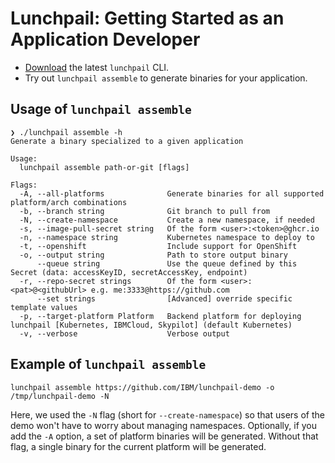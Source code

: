 # Lunchpail: Getting Started as an Application Developer

- [Download](https://github.com/IBM/lunchpail/releases/latest) the latest `lunchpail` CLI.
- Try out `lunchpail assemble` to generate binaries for your application.

## Usage of `lunchpail assemble`

```shell
❯ ./lunchpail assemble -h
Generate a binary specialized to a given application

Usage:
  lunchpail assemble path-or-git [flags]

Flags:
  -A, --all-platforms              Generate binaries for all supported platform/arch combinations
  -b, --branch string              Git branch to pull from
  -N, --create-namespace           Create a new namespace, if needed
  -s, --image-pull-secret string   Of the form <user>:<token>@ghcr.io
  -n, --namespace string           Kubernetes namespace to deploy to
  -t, --openshift                  Include support for OpenShift
  -o, --output string              Path to store output binary
      --queue string               Use the queue defined by this Secret (data: accessKeyID, secretAccessKey, endpoint)
  -r, --repo-secret strings        Of the form <user>:<pat>@<githubUrl> e.g. me:3333@https://github.com
      --set strings                [Advanced] override specific template values
  -p, --target-platform Platform   Backend platform for deploying lunchpail [Kubernetes, IBMCloud, Skypilot] (default Kubernetes)
  -v, --verbose                    Verbose output
```
      
## Example of `lunchpail assemble`

```shell
lunchpail assemble https://github.com/IBM/lunchpail-demo -o /tmp/lunchpail-demo -N
```

Here, we used the `-N` flag (short for `--create-namespace`) so that
users of the demo won't have to worry about managing namespaces.
Optionally, if you add the `-A` option, a set of platform binaries
will be generated. Without that flag, a single binary for the current
platform will be generated.
